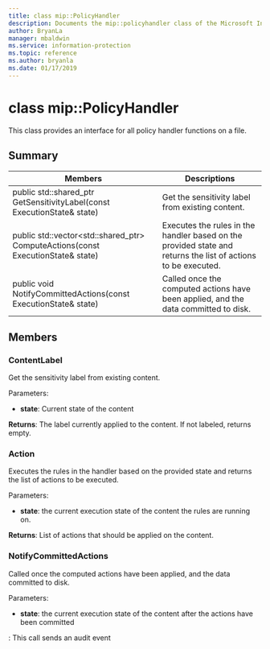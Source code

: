 ```yaml
---
title: class mip::PolicyHandler 
description: Documents the mip::policyhandler class of the Microsoft Information Protection (MIP) SDK.
author: BryanLa
manager: mbaldwin
ms.service: information-protection
ms.topic: reference
ms.author: bryanla
ms.date: 01/17/2019
---
```


# class mip::PolicyHandler 
This class provides an interface for all policy handler functions on a file.
  
## Summary
 Members                        | Descriptions                                
--------------------------------|---------------------------------------------
public std::shared_ptr<ContentLabel> GetSensitivityLabel(const ExecutionState& state)  |  Get the sensitivity label from existing content.
public std::vector<std::shared_ptr<Action>> ComputeActions(const ExecutionState& state)  |  Executes the rules in the handler based on the provided state and returns the list of actions to be executed.
 public void NotifyCommittedActions(const ExecutionState& state)  |  Called once the computed actions have been applied, and the data committed to disk.
  
## Members
  
### ContentLabel
Get the sensitivity label from existing content.

Parameters:  
* **state**: Current state of the content 



  
**Returns**: The label currently applied to the content. If not labeled, returns empty.
  
### Action
Executes the rules in the handler based on the provided state and returns the list of actions to be executed.

Parameters:  
* **state**: the current execution state of the content the rules are running on. 



  
**Returns**: List of actions that should be applied on the content.
  
### NotifyCommittedActions
Called once the computed actions have been applied, and the data committed to disk.

Parameters:  
* **state**: the current execution state of the content after the actions have been committed 


: This call sends an audit event